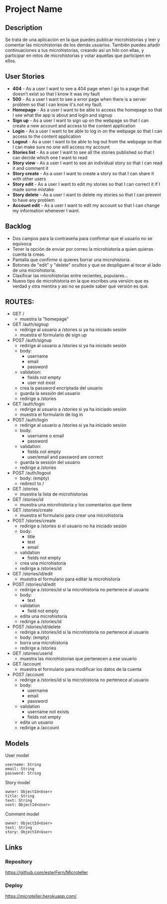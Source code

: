 # Project Name

## Description

Se trata de una aplicación en la que puedes publicar microhistorias y leer y comentar las microhistorias de los demás usuarios. También puedes añadir continuaciones a tus microhistorias, creando así un hilo con ellas, y participar en retos de microhistorias y votar aquellas que participen en ellos.
 
## User Stories

- **404** - As a user I want to see a 404 page when I go to a page that doesn’t exist so that I know it was my fault 
- **500** - As a user I want to see a error page when there is a server problem so that I can know it's not my fault.
- **Homepage** - As a user I want to be able to access the homepage so that I see what the app is about and login and signup
- **Sign up** - As a user I want to sign up on the webpage so that I can create a new account and access to the content application
- **Login** - As a user I want to be able to log in on the webpage so that I can access to the content application
- **Logout** - As a user I want to be able to log out from the webpage so that I can make sure no one will access my account
- **Stories list** - As a user I want to see all the stories published so that I can decide which one I want to read
- **Story view** -  As a user I want to see an individual story so that I can read it and comment it
- **Story create** -  As a user I want to create a story so that I can share it with other users
- **Story edit** - As a user I want to edit my stories so that I can correct it if I made some mistake
- **Story delete** - As a user I want to delete my stories so that I can prevent to have any problem
- **Account edit** - As a user I want to edit my account so that I can change my information whenever I want.


## Backlog

- Dos campos para la contraseña para confirmar que el usuario no se equivoca
- Tener la opción de enviar por correo la microhistoria a quien quieras cuenta la creas.
- Pantalla que confirme si quieres borrar una microhistoria.
- Botones de "edit" y "delete" ocultos y que se despliguen al tocar al lado de una microhistoria.
- Clasificar las microhistorias entre recientes, populares...
- Nuevo tipo de microhistoria en la que escribes una versión que es verdad y otra mentira y así no se puede saber qué versión es qué.

## ROUTES:

- GET /
  - muestra la "homepage"
- GET /auth/signup
  - redirige al usuario a /stories si ya ha iniciado sesión
  - muestra el formulario de sign up
- POST /auth/signup
  - redirige al usuario a /stories si ya ha iniciado sesión
  - body: 
    - username
    - email
    - password
  - validation: 
    - fields not empty
    - user not exist
  - crea la password encriptada del usuario
  - guarda la sessión del usuario
  - redirige a /stories
- GET /auth/login
  - redirige al usuario a /stories si ya ha iniciado sesión
  - muestra el formulario de log in
- POST /auth/login
  - redirige al usuario a /stories si ya ha iniciado sesión
  - body: 
    - username o email
    - password
  - validation: 
    - fields not empty
    - user/email and password are correct
  - guarda la sessión del usuario
  - redirige a /stories
- POST /auth/logout
  - body: (empty)
  - redirect to /
- GET /stories
  - muestra la lista de microhistorias
- GET /stories/id
  - muestra una microhistoria y los comentarios que tiene
- GET /stories/create 
  - muestra el formulario para crear una microhistoria 
- POST /stories/create 
  - redirige a /stories si el usuario no ha iniciado sesión
  - body: 
    - title
    - text
    - email
  - validation
    - fields not empty
  - crea una microhistoria
  - redirige a /stories/id
- GET /stories/id/edit
  - muestra el formulario para editar la microhistoria
- POST /stories/id/edit
  - redirige a /stories/id si la microhistoria no pertenece al usuario
  - body: 
    - text
  - validation
    - field not empty
  - edita una microhistoria
  - redirige a /stories/id
- POST /stories/id/delete
  - redirige a /stories/id si la microhistoria no pertenece al usuario
  - body: (empty)
  - borra una microhistoria
  - redirige a /stories
- GET /stories/userid
  - muestra las microhistorias que pertenecen a ese usuario
- GET /account
  - muestra el formulario para modificar los datos de la cuenta
- POST /account
    - redirige a /stories/id si la microhistoria no pertenece al usuario
  - body: 
    - username
    - email
    - password
  - validation
    - username not exists
    - fields not empty
  - edita un usuario
  - redirige a /account



## Models

User model
 
```
username: String
email: String
password: String
```

Story model

```
owner: ObjectId<User>
title: String
text: String
next: ObjectId<User>
``` 

Comment model

```
owner: ObjectId<User>
text: String
story: ObjectId<User>
``` 

## Links


### Repository

https://github.com/esterFern/Microteller

### Deploy

https://microteller.herokuapp.com/



